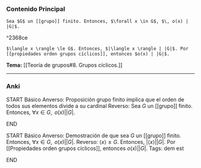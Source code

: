 ### Contenido Principal

```ad-cor
Sea $G$ un [[grupo]] finito. Entonces, $\forall x \in G$, $\, o(x) | |G|$.
```

^2368ce

```ad-proof
$\langle x \rangle \le G$. Entonces, $|\langle x \rangle | |G|$. Por  [[propiedades orden grupos cíclicos]], entonces $o(x) | |G|$.
```

**Tema:** [[Teoría de grupos#8. Grupos cíclicos.]]

---
### Anki

START
Básico
Anverso: Proposición grupo finito implica que el orden de todos sus elementos divide a su cardinal
Reverso: Sea $G$ un [[grupo]] finito. Entonces, $\forall x \in G$, $\, o(x) | |G|$.
<!--ID: 1727966477644-->
END

START
Básico
Anverso: Demostración de que sea $G$ un [[grupo]] finito. Entonces, $\forall x \in G$, $\, o(x) | |G|$.
Reverso: $\langle x \rangle \le G$. Entonces, $|\langle x \rangle | |G|$. Por  [[Propiedades orden grupos cíclicos]], entonces $o(x) | |G|$.
Tags: dem est
<!--ID: 1727966477698-->
END